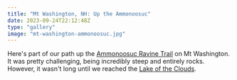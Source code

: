 ```yaml
---
title: "Mt Washington, NH: Up the Ammonoosuc"
date: 2023-09-24T22:12:48Z
type: "gallery"
image: "mt-washington-ammonoosuc.jpg"
---
```


Here's part of our path up the [Ammonoosuc Ravine Trail](https://www.alltrails.com/trail/us/new-hampshire/mount-washington-via-ammonoosuc-ravine-trail?u=m) on Mt Washington. It was pretty challenging, being incredibly steep and entirely rocks. However, it wasn't long until we reached the [Lake of the Clouds](/photos/mt-washington-lake-of-the-clouds).